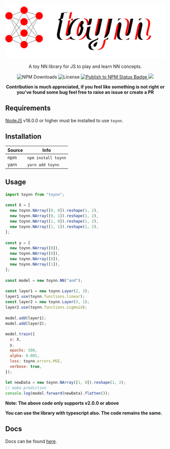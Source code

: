 <p align="center">
  <img src="./logo.svg" alt="toynn">
</p>
<p align="center">A toy NN library for JS to play and learn NN concepts.</p>
<p align="center">
<img src="https://img.shields.io/npm/dt/toynn" alt="NPM Downloads"/>
<img src="https://img.shields.io/github/license/pratyushtiwary/toynn" alt="License"/>
<a href="https://github.com/pratyushtiwary/toynn/actions/workflows/publish.yml">
<img src="https://github.com/pratyushtiwary/toynn/actions/workflows/publish.yml/badge.svg?branch=main" alt="Publish to NPM Status Badge"/>
</a>
<a href="https://codecov.io/gh/pratyushtiwary/toynn" >
<img src="https://codecov.io/gh/pratyushtiwary/toynn/branch/main/graph/badge.svg?token=J67V3JHQPG"/>
</a>
</p>
<p align="center">
  <b>Contribution is much appreciated, if you feel like something is not right or you've found some bug feel free to raise an issue or create a PR</b>
</p>

## Requirements

[NodeJS](https://nodejs.org/) v18.0.0 or higher must be installed to use `toynn`.

## Installation

| **Source** | **Info**            |
| ---------- | ------------------- |
| npm        | `npm install toynn` |
| yarn       | `yarn add toynn`    |

## Usage

```js
import toynn from "toynn";

const X = [
  new toynn.NArray([0, 0]).reshape(1, 2),
  new toynn.NArray([0, 1]).reshape(1, 2),
  new toynn.NArray([1, 0]).reshape(1, 2),
  new toynn.NArray([1, 1]).reshape(1, 2),
];

const y = [
  new toynn.NArray([0]),
  new toynn.NArray([0]),
  new toynn.NArray([0]),
  new toynn.NArray([1]),
];

const model = new toynn.NN("and");

const layer1 = new toynn.Layer(2, 3);
layer1.use(toynn.functions.linear);
const layer2 = new toynn.Layer(3, 1);
layer2.use(toynn.functions.sigmoid);

model.add(layer1);
model.add(layer2);

model.train({
  x: X,
  y,
  epochs: 500,
  alpha: 0.001,
  loss: toynn.errors.MSE,
  verbose: true,
});

let newData = new toynn.NArray([1, 0]).reshape(1, 2);
// make prediction
console.log(model.forward(newData).flatten());
```

**Note: The above code only supports v2.0.0 or above**

**You can use the library with typescript also. The code remains the same.**

## Docs

Docs can be found [here](https://toynn.vercel.app/).
